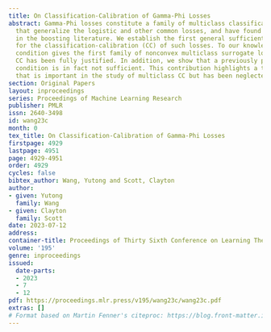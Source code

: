 ```yaml
---
title: On Classification-Calibration of Gamma-Phi Losses
abstract: Gamma-Phi losses constitute a family of multiclass classification loss functions
  that generalize the logistic and other common losses, and have found application
  in the boosting literature. We establish the first general sufficient condition
  for the classification-calibration (CC) of such losses. To our knowledge, this sufficient
  condition gives the first family of nonconvex multiclass surrogate losses for which
  CC has been fully justified. In addition, we show that a previously proposed sufficient
  condition is in fact not sufficient. This contribution highlights a technical issue
  that is important in the study of multiclass CC but has been neglected in priorwork.
section: Original Papers
layout: inproceedings
series: Proceedings of Machine Learning Research
publisher: PMLR
issn: 2640-3498
id: wang23c
month: 0
tex_title: On Classification-Calibration of Gamma-Phi Losses
firstpage: 4929
lastpage: 4951
page: 4929-4951
order: 4929
cycles: false
bibtex_author: Wang, Yutong and Scott, Clayton
author:
- given: Yutong
  family: Wang
- given: Clayton
  family: Scott
date: 2023-07-12
address: 
container-title: Proceedings of Thirty Sixth Conference on Learning Theory
volume: '195'
genre: inproceedings
issued:
  date-parts:
  - 2023
  - 7
  - 12
pdf: https://proceedings.mlr.press/v195/wang23c/wang23c.pdf
extras: []
# Format based on Martin Fenner's citeproc: https://blog.front-matter.io/posts/citeproc-yaml-for-bibliographies/
---
```

